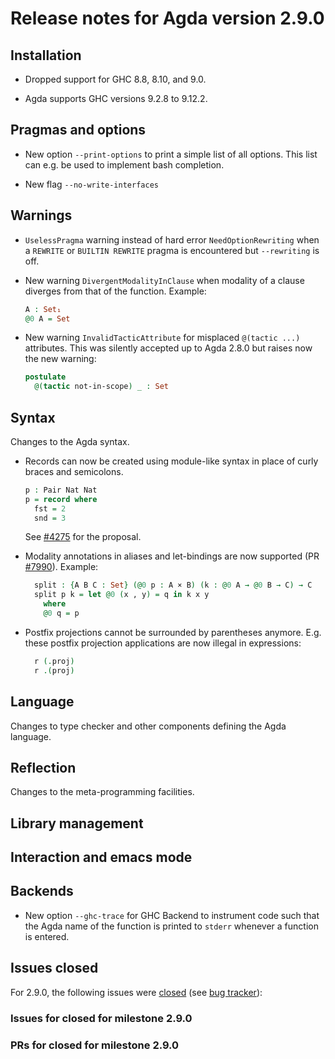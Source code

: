 Release notes for Agda version 2.9.0
====================================

Installation
------------

* Dropped support for GHC 8.8, 8.10, and 9.0.

* Agda supports GHC versions 9.2.8 to 9.12.2.

Pragmas and options
-------------------

* New option `--print-options` to print a simple list of all options.
  This list can e.g. be used to implement bash completion.

* New flag `--no-write-interfaces`

Warnings
--------

* `UselessPragma` warning instead of hard error `NeedOptionRewriting` when a
  `REWRITE` or `BUILTIN REWRITE` pragma is encountered but `--rewriting` is off.

* New warning `DivergentModalityInClause` when modality of a clause diverges
  from that of the function.  Example:
  ```agda
  A : Set₁
  @0 A = Set
  ```

* New warning `InvalidTacticAttribute` for misplaced `@(tactic ...)` attributes.
  This was silently accepted up to Agda 2.8.0 but raises now the new warning:
  ```agda
  postulate
    @(tactic not-in-scope) _ : Set
  ```

Syntax
------

Changes to the Agda syntax.

* Records can now be created using module-like syntax in place of curly braces
  and semicolons.

  ```agda
  p : Pair Nat Nat
  p = record where
    fst = 2
    snd = 3
  ```

  See [#4275](https://github.com/agda/agda/issues/4275) for the proposal.

* Modality annotations in aliases and let-bindings are now supported
  (PR [#7990]()).
  Example:
  ```agda
    split : {A B C : Set} (@0 p : A × B) (k : @0 A → @0 B → C) → C
    split p k = let @0 (x , y) = q in k x y
      where
      @0 q = p
  ```

* Postfix projections cannot be surrounded by parentheses anymore.
  E.g. these postfix projection applications are now illegal in expressions:
  ```agda
    r (.proj)
    r .(proj)
  ```

Language
--------

Changes to type checker and other components defining the Agda language.

Reflection
----------

Changes to the meta-programming facilities.

Library management
------------------


Interaction and emacs mode
--------------------------

Backends
--------

* New option `--ghc-trace` for GHC Backend to instrument code
  such that the Agda name of the function is printed to `stderr`
  whenever a function is entered.

Issues closed
-------------

For 2.9.0, the following issues were
[closed](https://github.com/agda/agda/issues?q=is%3Aissue+milestone%3A2.9.0+is%3Aclosed)
(see [bug tracker](https://github.com/agda/agda/issues)):

### Issues for closed for milestone 2.9.0

### PRs for closed for milestone 2.9.0
